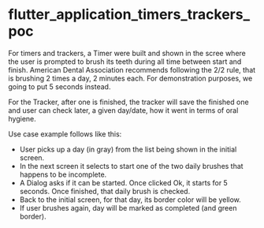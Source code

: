 # flutter_application_timers_trackers_poc

For timers and trackers, a Timer were built and shown in the scree where the user is prompted to brush its teeth during all time between start and finish. American Dental Association recommends following the 2/2 rule, that is brushing 2 times a day, 2 minutes each. For demonstration purposes, we going to put 5 seconds instead. 

For the Tracker, after one is finished, the tracker will save the finished one and user can check later, a given day/date, how it went in terms of oral hygiene.

Use case example follows like this: 
-	User picks up a day (in gray) from the list being shown in the initial screen. 
-	In the next screen it selects to start one of the two daily brushes that happens to be incomplete. 
-	A Dialog asks if it can be started. Once clicked Ok, it starts for 5 seconds. Once finished, that daily brush is checked. 
-	Back to the initial screen, for that day, its border color will be yellow. 
-	If user brushes again, day will be marked as completed (and green border). 

